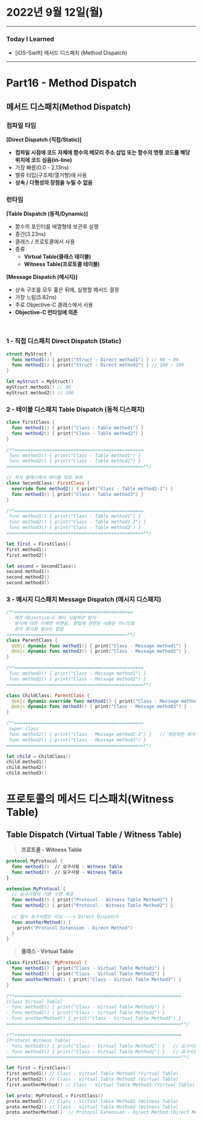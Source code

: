 # 2022년 9월 12일(월)

---

### Today I Learned

- [iOS-Swift] 메서드 디스패치 (Method Dispatch)

---

# Part16 - Method Dispatch

## 메서드 디스패치(Method Dispatch)

### 컴파일 타임 

**[Direct Dispatch (직접/Static)]**

- **컴파일 시점에 코드 자체에 함수의 메모리 주소 삽입 또는 함수의 명령 코드를 해당 위치에 코드 심음(in-line)** 
- 가장 빠름(0.0 - 2.13ns)
- 벨류 타입(구조체/열거형)에 사용 
- **상속 / 다형성의 장점을 누릴 수 없음** 

### 런타임 

**[Table Dispatch (동적/Dynamic)]**

- 함수의 포인터를 배열형태 보관후 실행 
- 중간(3.23ns)
- 클래스 / 프로토콜에서 사용 
- 종류 
  - **Virtual Table(클래스 테이블)** 
  - **Witness Table(프로토콜 테이블)**

**[Message Dispatch (메시지)]**

- 상속 구조를 모두 훑은 뒤에, 실행할 메서드 결정
- 가장 느림(5.82ns)
- 주로 Objective-C 클래스에서 사용 
- **Objective-C 런타임에 의존** 

<br>

### 1 - 직접 디스패치 Direct Dispatch (Static)

```swift
struct MyStruct {
  func method1() { print("Struct - Direct method1") } // 90 ~ 99
  func method2() { print("Struct - Direct method2") } // 100 ~ 109 
}

let myStruct = MyStruct() 
myStruct.method1() // 90 
myStruct.method2() // 100 
```

### 2 - 테이블 디스패치 Table Dispatch (동적 디스패치)

```swift
class FirstClass {
  func method1() { print("Class - Table method1") }
  func method2() { print("Class - Table method2") }
}

/**================================================
 func method1() { print("Class - Table method1") }
 func method2() { print("Class - Table method2") }
===================================================**/

// 자식 클래스에서 테이블 따로 보유 
class SecondClass: FirstClass {
  override func method2() { print("Class - Table method2-2") }
  func method3() { print("Class - Table method3") }
}

/**================================================
 func method1() { print("Class - Table method1") }
 func method2() { print("Class - Table method2-2") }
 func method3() { print("Class - Table method3") }
===================================================**/

let first = FirstClass() 
first.method1() 
first.method2() 

let second = SecondClass()
second.method1()
second.method2()
second.method3() 
```

### 3 - 메시지 디스패치 Message Dispatch (메시지 디스패치)

```swift
/**============================================
 - 예전 Objective-C 에서 사용하던 방식
 - 방식에 대한 이해만 하면됨. 문법에 관련된 내용은 아니므로
   굳이 암기할 필요는 없음
=============================================**/
class ParentClass {
  @objc dynamic func method1() { print("Class - Message method1") }
  @objc dynamic func method2() { print("Class - Message method2") }
}

/**================================================
 func method1() { print("Class - Message method1") }
 func method2() { print("Class - Message method2") }
===================================================**/

class ChildClass: ParentClass {
  @objc dynamic override func method2() { print("Class - Message method2-2") }
  @objc dynamic func method3() { print("Class - Message method3") }
}

/**================================================
 super class
 func method2() { print("Class - Message method2-2") }   // 재정의한 메서드는 다시 주소가짐
 func method2() { print("Class - Message method3") }
===================================================**/

let child = ChildClass()
child.method1() 
child.method2() 
child.method3()
```

# 프로토콜의 메서드 디스패치(Witness Table) 

## Table Dispatch (Virtual Table / Witness Table)

> **프로토콜 - Witness Table** 

```swift
protocol MyProtocol {
  func method1()  // 요구사항 - Witness Table
  func method2()  // 요구사항 - Witness Table
}

extension MyProtocol {
  // 요구사항의 기본 구현 제공 
  func method1() { print("Protocol - Witness Table Method1") }
  func method2() { print("Protocol - Witness Table Method2") }
 	
  // 필수 요구사항은 아님 ---> Direct Dispatch
  func anotherMethod() {
    print("Protocol Extension - Direct Method")
  }
}
```

> **클래스 - Virtual Table** 

```swift
class FirstClass: MyProtocol {
  func method1() { print("Class - Virtual Table Method1") }
  func method2() { print("Class - Virtual Table Method2") }
  func anotherMethod() { print("Class - Virtual Table Method3") }
}

/**==============================================================
[Class Virtual Table]
- func method1() { print("Class - Virtual Table Method1") }
- func method2() { print("Class - Virtual Table Method2") }
- func anotherMothod() { print("Class - Virtual Table Method3") }
=================================================================**/

/**==============================================================
[Protocol Witness Table]
- func method1() { print("Class - Virtual Table Method1") }   // 요구사항 - 우선순위 반영⭐️
- func method2() { print("Class - Virtual Table Method2") }   // 요구사항 - 우선순위 반영⭐️
=================================================================**/

let first = FirstClass()
first.method1() // Class - Virtual Table Method1 (Virtual Table)
first.method2() // Class - Virtual Table Method2 (Virtual Table)
first.anotherMethod() // Class - Virtual Table Method3 (Virtual Table)

let proto: MyProtocol = FirstClass()
proto.method1() // Class - Virtual Table Method1 (Witness Table)
proto.method2() // Class - Virtual Table Method2 (Witness Table)
proto.anotherMethod()  // Protocol Extension - Direct Method (Direct Method)
```

